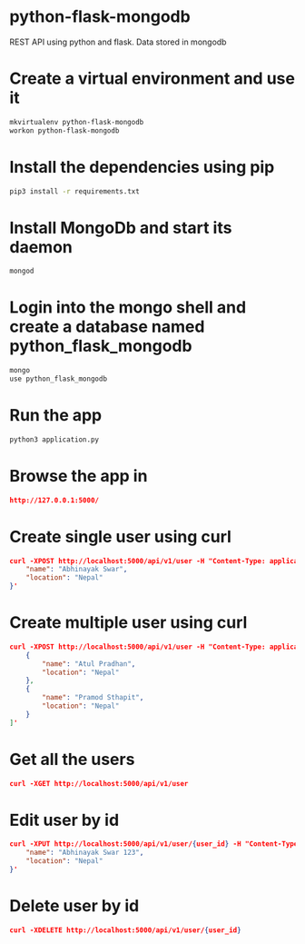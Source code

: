 # python-flask-mongodb
REST API using python and flask. Data stored in mongodb

# Create a virtual environment and use it
```bash
mkvirtualenv python-flask-mongodb
workon python-flask-mongodb
```

# Install the dependencies using pip
```bash
pip3 install -r requirements.txt
```

# Install MongoDb and start its daemon
```bash
mongod
```

# Login into the mongo shell and create a database named python_flask_mongodb
```bash
mongo
use python_flask_mongodb
```

# Run the app
```bash
python3 application.py
```

# Browse the app in
```json
http://127.0.0.1:5000/
```

# Create single user using curl
```json
curl -XPOST http://localhost:5000/api/v1/user -H "Content-Type: application/json" -d '{
    "name": "Abhinayak Swar",
    "location": "Nepal"
}'
```

# Create multiple user using curl
```json
curl -XPOST http://localhost:5000/api/v1/user -H "Content-Type: application/json" -d '[
    {
        "name": "Atul Pradhan",
        "location": "Nepal"
    },
    {
        "name": "Pramod Sthapit",
        "location": "Nepal"
    }
]'
```

# Get all the users
```json
curl -XGET http://localhost:5000/api/v1/user
```

# Edit user by id
```json
curl -XPUT http://localhost:5000/api/v1/user/{user_id} -H "Content-Type: application/json" -d '{
    "name": "Abhinayak Swar 123",
    "location": "Nepal"
}'
```

# Delete user by id
```json
curl -XDELETE http://localhost:5000/api/v1/user/{user_id}
```